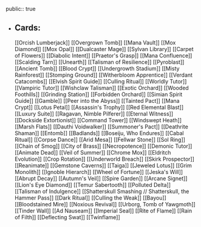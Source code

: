 public:: true
- ## Cards:
	[[Orcish Lumberjack]]
	[[Overgrown Tomb]]
	[[Mana Vault]]
	[[Mox Diamond]]
	[[Mox Opal]]
	[[Dualcaster Mage]]
	[[Sylvan Library]]
	[[Carpet of Flowers]]
	[[Diabolic Intent]]
	[[Praetor's Grasp]]
	[[Mana Confluence]]
	[[Scalding Tarn]]
	[[Unearth]]
	[[Talisman of Resilience]]
	[[Pyroblast]]
	[[Ancient Tomb]]
	[[Blood Crypt]]
	[[Undergrowth Stadium]]
	[[Misty Rainforest]]
	[[Stomping Ground]]
	[[Witherbloom Apprentice]]
	[[Verdant Catacombs]]
	[[Elvish Spirit Guide]]
	[[Culling Ritual]]
	[[Worldly Tutor]]
	[[Vampiric Tutor]]
	[[Wishclaw Talisman]]
	[[Exotic Orchard]]
	[[Wooded Foothills]]
	[[Grinding Station]]
	[[Forbidden Orchard]]
	[[Simian Spirit Guide]]
	[[Gamble]]
	[[Peer into the Abyss]]
	[[Tainted Pact]]
	[[Mana Crypt]]
	[[Lotus Petal]]
	[[Assassin's Trophy]]
	[[Red Elemental Blast]]
	[[Luxury Suite]]
	[[Ragavan, Nimble Pilferer]]
	[[Eternal Witness]]
	[[Dockside Extortionist]]
	[[Command Tower]]
	[[Windswept Heath]]
	[[Marsh Flats]]
	[[Dauthi Voidwalker]]
	[[Summoner's Pact]]
	[[Deathrite Shaman]]
	[[Entomb]]
	[[Badlands]]
	[[Boseiju, Who Endures]]
	[[Cabal Ritual]]
	[[Corpse Dance]]
	[[Arid Mesa]]
	[[Fellwar Stone]]
	[[Sol Ring]]
	[[Chain of Smog]]
	[[City of Brass]]
	[[Necropotence]]
	[[Demonic Tutor]]
	[[Animate Dead]]
	[[Veil of Summer]]
	[[Chrome Mox]]
	[[Eldritch Evolution]]
	[[Crop Rotation]]
	[[Underworld Breach]]
	[[Skirk Prospector]]
	[[Reanimate]]
	[[Gemstone Caverns]]
	[[Taiga]]
	[[Jeweled Lotus]]
	[[Grim Monolith]]
	[[Ignoble Hierarch]]
	[[Wheel of Fortune]]
	[[Jeska's Will]]
	[[Abrupt Decay]]
	[[Autumn's Veil]]
	[[Spire Garden]]
	[[Arcane Signet]]
	[[Lion's Eye Diamond]]
	[[Temur Sabertooth]]
	[[Polluted Delta]]
	[[Talisman of Indulgence]]
	[[Shatterskull Smashing // Shatterskull, the Hammer Pass]]
	[[Dark Ritual]]
	[[Culling the Weak]]
	[[Bayou]]
	[[Bloodstained Mire]]
	[[Noxious Revival]]
	[[Urborg, Tomb of Yawgmoth]]
	[[Tinder Wall]]
	[[Ad Nauseam]]
	[[Imperial Seal]]
	[[Rite of Flame]]
	[[Rain of Filth]]
	[[Deflecting Swat]]
	[[Twinflame]]
